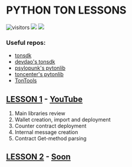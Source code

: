 # PYTHON TON LESSONS
![visitors](https://visitor-badge.glitch.me/badge?page\_id=yungwine.pyton-lessons.readme\&left\_color=gray\&right\_color=blue)
[![](https://img.shields.io/badge/%F0%9F%92%8E-TON-grey)](https://ton.org)
![](https://img.shields.io/github/last-commit/yungwine/pyton-lessons)

### Useful repos:
* [tonsdk](https://github.com/tonfactory/tonsdk)
* [devdao's tonsdk](https://github.com/devdaoteam/tonsdk)
* [psylopunk's pytonlib](https://github.com/psylopunk/pytonlib)
* [toncenter's pytonlib](https://github.com/toncenter/pytonlib)
* [TonTools](https://github.com/yungwine/TonTools)


## [LESSON 1](https://github.com/yungwine/pyton-lessons/tree/master/lesson-1) - [YouTube](https://youtu.be/2Hk82Dhzcxs)

1. Main libraries review
2. Wallet creation, import and deployment
3. Counter contract deployment
4. Internal message creation
5. Contract Get-method parsing

## [LESSON 2](https://github.com/yungwine/pyton-lessons/tree/master/lesson-2) - [Soon]()

